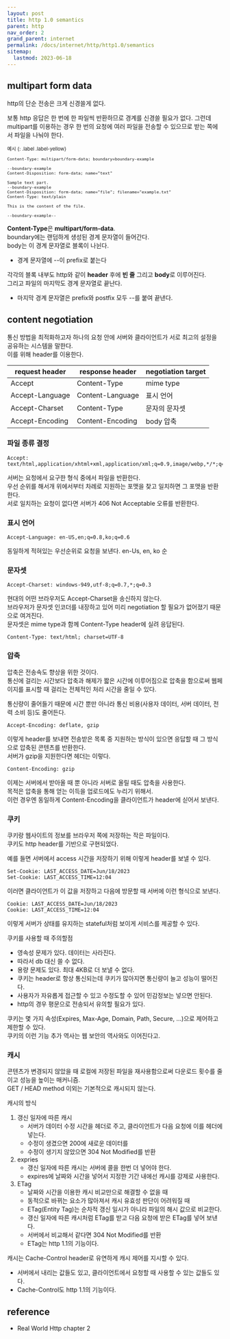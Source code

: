 ```yaml
---
layout: post
title: http 1.0 semantics
parent: http
nav_order: 2
grand_parent: internet
permalink: /docs/internet/http/http1.0/semantics
sitemap:
  lastmod: 2023-06-18
---
```


## multipart form data

http의 단순 전송은 크게 신경쓸게 없다.

보통 http 응답은 한 번에 한 파일씩 반환하므로 경계를 신경쓸 필요가 없다.
그런데 multipart를 이용하는 경우 한 번의 요청에 여러 파일을 전송할 수 있으므로 받는 쪽에서 파일을 나눠야 한다.

<div class="code-example" markdown="1" style="font-size: 0.8em">
예시
{: .label .label-yellow}

```
Content-Type: multipart/form-data; boundary=boundary-example

--boundary-example
Content-Disposition: form-data; name="text"

Sample text part.
--boundary-example
Content-Disposition: form-data; name="file"; filename="example.txt"
Content-Type: text/plain

This is the content of the file.

--boundary-example--
```
</div>

**Content-Type**은 **multipart/form-data**.  
boundary에는 랜덤하게 생성된 경계 문자열이 들어간다.  
body는 이 경계 문자열로 블록이 나뉜다.
- 경계 문자열에 --이 prefix로 붙는다

각각의 블록 내부도 http와 같이 **header** 후에 **빈 줄** 그리고 **body**로 이루어진다.  
그리고 파일의 마지막도 경계 문자열로 끝난다.  
- 마지막 경계 문자열은 prefix와 postfix 모두 --를 붙여 끝낸다.

## content negotiation

통신 방법을 최적화하고자 하나의 요청 안에 서버와 클라이언트가 서로 최고의 설정을 공유하는 시스템을 말한다.  
이를 위해 header를 이용한다.

| request header      | response header      | negotiation target      |
|  ---  |  ---  |  ---  |
|  Accept     | Content-Type      |  mime type     |
|  Accept-Language     | Content-Language      | 표시 언어      |
|  Accept-Charset        | Content-Type      | 문자의 문자셋      |
|  Accept-Encoding      | Content-Encoding      |  body 압축     |

### 파일 종류 결정

```
Accept: text/html,application/xhtml+xml,application/xml;q=0.9,image/webp,*/*;q=0.8
```

서버는 요청에서 요구한 형식 중에서 파일을 반환한다.  
우선 순위를 해서개 위에서부터 차례로 지원하는 포맷을 찾고 일치하면 그 포맷을 반환한다.  
서로 일치하는 요청이 없다면 서버가 406 Not Acceptable 오류를 반환한다.  

### 표시 언어

```
Accept-Language: en-US,en;q=0.8,ko;q=0.6
```

동일하게 적혀있는 우선순위로 요청을 보낸다. en-Us, en, ko 순

### 문자셋

```
Accept-Charset: windows-949,utf-8;q=0.7,*;q=0.3
```

현대의 어떤 브라우저도 Accept-Charset을 송신하지 않는다.  
브라우저가 문자셋 인코더를 내장하고 있어 미리 negotiation 할 필요가 없어졌기 때문으로 여겨진다.  
문자셋은 mime type과 함께 Content-Type header에 실려 응답된다.  

```
Content-Type: text/html; charset=UTF-8
```

### 압축

압축은 전송속도 향상을 위한 것이다.  
통신에 걸리는 시간보다 압축과 해제가 짧은 시간에 이루어짐으로 압축을 함으로써 웹페이지를 표시할 때 걸리는 전체적인 처리 시간을 줄일 수 있다.  

통신량이 줄어들기 때문에 시간 뿐만 아니라 통신 비용(사용자 데이터, 서버 데이터, 전력 소비 등)도 줄어든다.  

```
Accept-Encoding: deflate, gzip
```

이렇게 header를 보내면 전송받은 목록 중 지원하는 방식이 있으면 응답할 때 그 방식으로 압축된 콘텐츠를 반환한다.  
서버가 gzip을 지원한다면 헤더는 이렇다.

```
Content-Encoding: gzip
```

이제는 서버에서 받아올 때 뿐 아니라 서버로 올릴 때도 압축을 사용한다.  
목적은 압축을 통해 얻는 이득을 업로드에도 누리기 위해서.  
이런 경우엔 동일하게 Content-Encoding을 클라이언트가 header에 싣어서 보낸다.  

### 쿠키

쿠키랑 웹사이트의 정보를 브라우저 쪽에 저장하는 작은 파일이다.  
쿠키도 http header를 기반으로 구현되었다.  

예를 들면 서버에서 access 시간을 저장하기 위해 이렇게 header를 보낼 수 있다.  

```
Set-Cookie: LAST_ACCESS_DATE=Jun/18/2023
Set-Cookie: LAST_ACCESS_TIME=12:04
```

이러면 클라이언트가 이 값을 저장하고 다음에 방문할 때 서버에 이런 형식으로 보낸다.

```
Cookie: LAST_ACCESS_DATE=Jun/18/2023
Cookie: LAST_ACCESS_TIME=12:04
```

이렇게 서버가 상태를 유지하는 stateful처럼 보이게 서비스를 제공할 수 있다.  

쿠키를 사용할 때 주의할점
- 영속성 문제가 있다. 데이터는 사라진다.
- 따라서 db 대신 쓸 수 없다.
- 용량 문제도 있다. 최대 4KB로 더 보낼 수 없다.
- 쿠키는 header로 항상 통신되는데 쿠키가 많아지면 통신량이 늘고 성능이 떨어진다.
- 사용자가 자유롭게 접근할 수 있고 수정도할 수 있어 민감정보는 넣으면 안된다.
- http의 경우 평문으로 전송되서 유의할 필요가 있다.


쿠키는 몇 가지 속성(Expires, Max-Age, Domain, Path, Secure, ...)으로 제어하고 제한할 수 있다.  
쿠키의 이런 기능 추가 역사는 웹 보안의 역사와도 이어진다고.


### 캐시

콘텐츠가 변경되지 않았을 때 로컬에 저장된 파일을 재사용함으로써 다운로드 횟수를 줄이고 성능을 높이는 매커니즘.  
GET / HEAD method 이외는 기본적으로 캐시되지 않는다.

캐시의 방식
1. 갱신 일자에 따른 캐시
    - 서버가 데이터 수정 시간을 헤더로 주고, 클라이언트가 다음 요청에 이를 헤더에 넣는다.
    - 수정이 생겼으면 200에 새로운 데이터를
    - 수정이 생기지 않았으면 304 Not Modified를 반환
2. expries
    - 갱신 일자에 따른 캐시는 서버에 콜을 한번 더 넣어야 한다.
    - expires에 날짜와 시간을 넣어서 지정한 기간 내에선 캐시를 강제로 사용한다.
3. ETag
    - 날짜와 시간을 이용한 캐시 비교만으로 해결할 수 없을 때
    - 동적으로 바뀌는 요소가 많아져서 캐시 유효성 판단이 어려워질 때
    - ETag(Entity Tag)는 순차적 갱신 일시가 아니라 파일의 해시 값으로 비교한다.
    - 갱신 일자에 따른 캐시처럼 ETag를 받고 다음 요청에 받은 ETag를 넣어 보낸다.
    - 서버에서 비교해서 같다면 304 Not Modified를 반환
    - ETag는 http 1.1의 기능이다.

캐시는 Cache-Control header로 유연하게 캐시 제어를 지시할 수 있다.
- 서버에서 내리는 값들도 있고, 클라이언트에서 요청할 때 사용할 수 있는 값들도 있다.
- Cache-Control도 http 1.1의 기능이다.

## reference

- Real World Http chapter 2